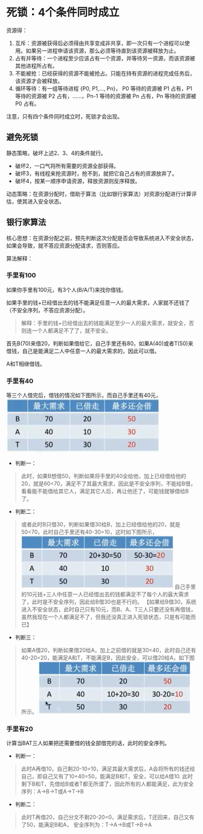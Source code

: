 # 死锁：4个条件同时成立

资源得：
1.	互斥：资源被获得后必须得由共享变成非共享，即一次只有一个进程可以使用。如果另一进程申请该资源，那么必须等待直到该资源被释放为止。
2.	占有并等待：一个进程至少应该占有一个资源，并等待另一资源，而该资源被其他进程所占有。
3.	不能被抢：已经获得的资源不能被抢占。只能在持有资源的进程完成任务后，该资源才会被释放。
4.	循环等待：有一组等待进程 {P0, P1,..., Pn}， P0 等待的资源被 P1 占有，P1 等待的资源被 P2 占有，......，Pn-1 等待的资源被 Pn 占有，Pn 等待的资源被 P0 占有。

注意，只有四个条件同时成立时，死锁才会出现。

## 避免死锁

静态策略，破坏上述2、3、4的条件就行。

* 破坏2，一口气将所有需要的资源全部获得。
* 破坏3，有线程来抢资源时，抢不到，就把它自己占有的资源放弃了。
* 破坏4，按某一顺序申请资源，释放资源则反序释放。

动态策略：在资源分配时，借助于算法（比如银行家算法）对资源分配进行计算评估，使其进入安全状态。

## 银行家算法

核心思想：在资源分配之前，预先判断这次分配是否会导致系统进入不安全状态，如果会导致，就不答应资源分配请求，否则答应。

算法解释：

### 手里有100

如果你手里有100元，有3个人(B/A/T)来找你借钱。

如果手里的钱+已经借出去的钱不能满足任意一人的最大需求，人家就不还钱了（不安全序列，不答应资源分配）。

>解释：手里的钱+已经借出去的钱能满足至少一人的最大需求，就安全，否则连一个人都满足不了了，就不安全。

首先B(70)来借20，判断如果借给它，自己手里还有80，如果A(40)或者T(50)来借钱，自己是能满足二人中任意一人的最大需求的，因此可以借。

A和T相继借钱。

### 手里有40

等三个人借完后，借钱的情况如下图所示，而自己手里还有40元，
![40](media/1.png)

* 判断一：
>此时，如果B想借50，判断如果将手里的40全给他，加上已经借给他的20，就是60<70，满足不了其最大需求，因此是不安全序列，不能给B借，看看能不能借给其它人，满足其它人后，再让他还了，可能钱就够借给B了。
* 判断二：
>或者此时B只借30，判断如果借30给B，加上已经借给他的20，就是50<70，此时自己手里还有40-30=10，这时如下图所示，
>![40](media/2.png)
>自己手里的10元钱+三人中任意一人已经借出去的钱都满足不了每个人的最大需求了，此时是不安全序列，因此给B借30也是不行的。
>【如果给B借30，系统进入不安全状态，此时自己只有10元，而B、A、T三人只要还没有再借钱，虽然我现在一个人都满足不了，但我还没真正进入死锁状态，只是有可能而已】
* 判断三：
>如果A借20，判断如果借20给A，加上之前借的就是30<40，此时自己还有40-20=20，能满足A和T，不能满足B，因此安全，可以借20给A，如下图所示。
>![40](media/3.png)

### 手里有20

计算当BAT三人如果把还需要借的钱全部借完的话，此时的安全序列。

* 判断一：

>此时A再借10，自己剩20-10=10，满足其最大需求后，A会将所有的钱还给自己，即自己又有了10+40=50，能满足B和T，安全，可以给A借10.
>此时剩下B和T，先借给B或者T都无所谓了，因此所有的人都能满足，此为安全序列：A->B->T或A->T->B

* 判断二：

>此时T再借20，自己分文不剩20-20=0，满足需求后，T还回来，自己又有了50，能满足B和A，
安全序列为：T->A->B或T->B->A
